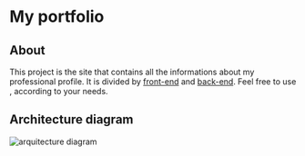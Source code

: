 # My portfolio

## About

This project is the site that contains all the informations about my professional profile. It is divided by [front-end](https://github.com/roddas/portfolio-frontend) and [back-end](https://github.com/roddas/portfolio-backend). Feel free to use , according to your needs.

## Architecture diagram

![arquitecture diagram](https://user-images.githubusercontent.com/9947506/202933112-ab467710-5a24-4439-bc9e-5c1384f1a67c.png)
